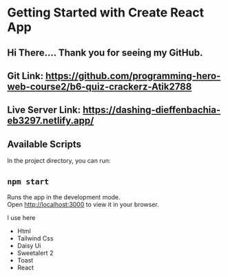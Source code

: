# Getting Started with Create React App

## Hi There.... Thank you for seeing my GitHub.


## Git Link: https://github.com/programming-hero-web-course2/b6-quiz-crackerz-Atik2788


## Live Server Link: https://dashing-dieffenbachia-eb3297.netlify.app/


## Available Scripts
In the project directory, you can run:
## `npm start`

Runs the app in the development mode.\
Open [http://localhost:3000](http://localhost:3000) to view it in your browser.


I use here
* Html
* Tailwind Css
* Daisy Ui
* Sweetalert 2
* Toast
* React